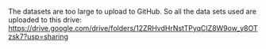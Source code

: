 The datasets are too large to upload to GitHub.
So all the data sets used are uploaded to this drive:
https://drive.google.com/drive/folders/12ZRHvdHrNstTPyqCIZ8W9ow_y8OTzsk7?usp=sharing
